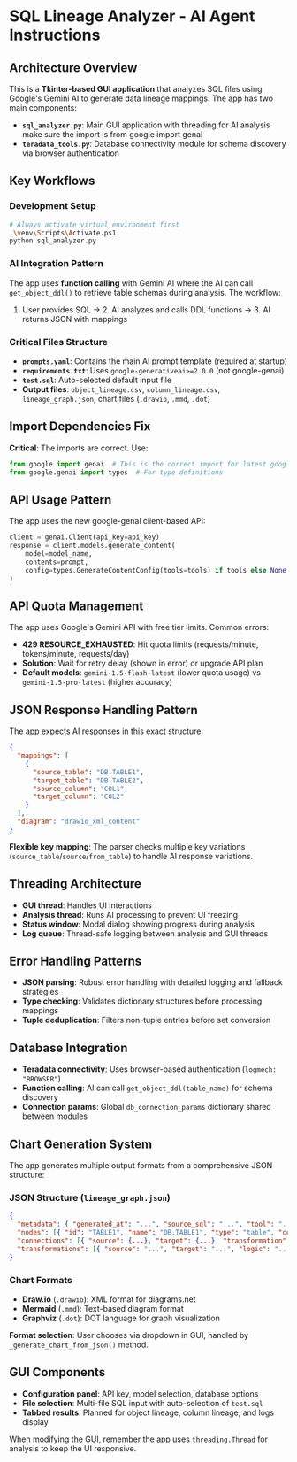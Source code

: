 # SQL Lineage Analyzer - AI Agent Instructions

## Architecture Overview
This is a **Tkinter-based GUI application** that analyzes SQL files using Google's Gemini AI to generate data lineage mappings. The app has two main components:

- **`sql_analyzer.py`**: Main GUI application with threading for AI analysis
      make sure the import is from google import genai
- **`teradata_tools.py`**: Database connectivity module for schema discovery via browser authentication

## Key Workflows

### Development Setup
```bash
# Always activate virtual environment first
.\venv\Scripts\Activate.ps1
python sql_analyzer.py
```

### AI Integration Pattern
The app uses **function calling** with Gemini AI where the AI can call `get_object_ddl()` to retrieve table schemas during analysis. The workflow:
1. User provides SQL → 2. AI analyzes and calls DDL functions → 3. AI returns JSON with mappings

### Critical Files Structure
- **`prompts.yaml`**: Contains the main AI prompt template (required at startup)
- **`requirements.txt`**: Uses `google-generativeai>=2.0.0` (not google-genai)
- **`test.sql`**: Auto-selected default input file
- **Output files**: `object_lineage.csv`, `column_lineage.csv`, `lineage_graph.json`, chart files (`.drawio`, `.mmd`, `.dot`)

## Import Dependencies Fix
**Critical**: The imports are correct. Use:
```python
from google import genai  # This is the correct import for latest google-genai library
from google.genai import types  # For type definitions
```

## API Usage Pattern
The app uses the new google-genai client-based API:
```python
client = genai.Client(api_key=api_key)
response = client.models.generate_content(
    model=model_name,
    contents=prompt,
    config=types.GenerateContentConfig(tools=tools) if tools else None
)
```

## API Quota Management
The app uses Google's Gemini API with free tier limits. Common errors:
- **429 RESOURCE_EXHAUSTED**: Hit quota limits (requests/minute, tokens/minute, requests/day)
- **Solution**: Wait for retry delay (shown in error) or upgrade API plan
- **Default models**: `gemini-1.5-flash-latest` (lower quota usage) vs `gemini-1.5-pro-latest` (higher accuracy)

## JSON Response Handling Pattern
The app expects AI responses in this exact structure:
```json
{
  "mappings": [
    {
      "source_table": "DB.TABLE1", 
      "target_table": "DB.TABLE2",
      "source_column": "COL1",
      "target_column": "COL2"
    }
  ],
  "diagram": "drawio_xml_content"
}
```

**Flexible key mapping**: The parser checks multiple key variations (`source_table`/`source`/`from_table`) to handle AI response variations.

## Threading Architecture
- **GUI thread**: Handles UI interactions
- **Analysis thread**: Runs AI processing to prevent UI freezing
- **Status window**: Modal dialog showing progress during analysis
- **Log queue**: Thread-safe logging between analysis and GUI threads

## Error Handling Patterns
- **JSON parsing**: Robust error handling with detailed logging and fallback strategies
- **Type checking**: Validates dictionary structures before processing mappings
- **Tuple deduplication**: Filters non-tuple entries before set conversion

## Database Integration
- **Teradata connectivity**: Uses browser-based authentication (`logmech: "BROWSER"`)
- **Function calling**: AI can call `get_object_ddl(table_name)` for schema discovery
- **Connection params**: Global `db_connection_params` dictionary shared between modules

## Chart Generation System
The app generates multiple output formats from a comprehensive JSON structure:

### JSON Structure (`lineage_graph.json`)
```json
{
  "metadata": { "generated_at": "...", "source_sql": "...", "tool": "..." },
  "nodes": [{ "id": "TABLE1", "name": "DB.TABLE1", "type": "table", "columns": [...] }],
  "connections": [{ "source": {...}, "target": {...}, "transformation": "..." }],
  "transformations": [{ "source": "...", "target": "...", "logic": "..." }]
}
```

### Chart Formats
- **Draw.io** (`.drawio`): XML format for diagrams.net
- **Mermaid** (`.mmd`): Text-based diagram format
- **Graphviz** (`.dot`): DOT language for graph visualization

**Format selection**: User chooses via dropdown in GUI, handled by `_generate_chart_from_json()` method.

## GUI Components
- **Configuration panel**: API key, model selection, database options
- **File selection**: Multi-file SQL input with auto-selection of `test.sql`
- **Tabbed results**: Planned for object lineage, column lineage, and logs display

When modifying the GUI, remember the app uses `threading.Thread` for analysis to keep the UI responsive.
